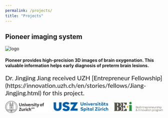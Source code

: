```yaml
---
permalink: /projects/
title: "Projects"
---
```

## Pioneer imaging system
![logo](/assets/images/logo_pioneer.png)
#### Pioneer provides high-precision 3D images of brain oxygenation. This valuable information helps early diagnosis of preterm brain lesions.
<span style="font-family:Lato; font-size:20px;">
Dr. Jingjing Jiang received UZH [Entrepreneur Fellowship](https://innovation.uzh.ch/en/stories/fellows/Jiang-Jingjing.html) for this project. 
</span>

![sponsors](/assets/images/uzh_usz_bei_LOGOs_combined.png)